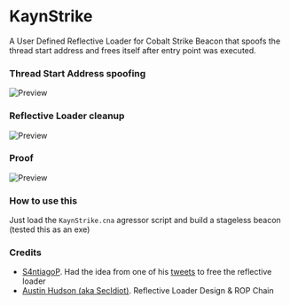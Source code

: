 
# KaynStrike

A User Defined Reflective Loader for Cobalt Strike Beacon that spoofs the thread start address and frees itself after entry point was executed.

### Thread Start Address spoofing
![Preview](https://pbs.twimg.com/media/FT-k25TXEAEP-gR?format=png&name=900x900)

### Reflective Loader cleanup
![Preview](https://pbs.twimg.com/media/FT-lGMNWIAUWJmt?format=png&name=900x900)

### Proof
![Preview](https://pbs.twimg.com/media/FT-lepmWQAUfNPF?format=png&name=large)

### How to use this
Just load the `KaynStrike.cna` agressor script and build a stageless beacon (tested this as an exe)

### Credits
- [S4ntiagoP](https://twitter.com/s4ntiago_p). Had the idea from one of his [tweets](https://twitter.com/s4ntiago_p/status/1531051845187141640) to free the reflective loader
- [Austin Hudson (aka SecIdiot)](https://twitter.com/ilove2pwn_). Reflective Loader Design & ROP Chain